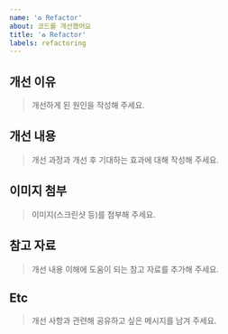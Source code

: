 ```yaml
---
name: '♻️ Refactor'
about: 코드를 개선했어요
title: '♻️ Refactor'
labels: refactoring
---
```


## **개선 이유**

> 개선하게 된 원인을 작성해 주세요.

## **개선 내용**

> 개선 과정과 개선 후 기대하는 효과에 대해 작성해 주세요.

## **이미지 첨부**

> 이미지(스크린샷 등)를 첨부해 주세요.

## **참고 자료**

> 개선 내용 이해에 도움이 되는 참고 자료를 추가해 주세요.

## **Etc**

> 개선 사항과 관련해 공유하고 싶은 메시지를 남겨 주세요.
